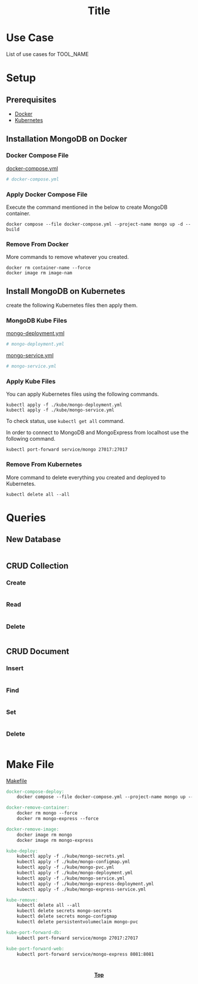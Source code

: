 # <p align="center">Title</p>


# Use Case

List of use cases for TOOL_NAME

# Setup

## Prerequisites

* [Docker](https://www.docker.com/)
* [Kubernetes](https://kubernetes.io/)

## Installation MongoDB on Docker

### Docker Compose File

[docker-compose.yml](docker-compose.yml)

```yaml
# docker-compose.yml

```

### Apply Docker Compose File

Execute the command mentioned in the below to create MongoDB container.

```shell
docker compose --file docker-compose.yml --project-name mongo up -d --build
```

### Remove From Docker

More commands to remove whatever you created.

```shell
docker rm container-name --force
docker image rm image-nam
```

## Install MongoDB on Kubernetes

create the following Kubernetes files then apply them.

### MongoDB Kube Files

[mongo-deployment.yml](./kube/mongo-deployment.yml)

```yaml
# mongo-deployment.yml
```

[mongo-service.yml](./kube/mongo-service.yml)

```yaml
# mongo-service.yml
```

### Apply Kube Files

You can apply Kubernetes files using the following commands.

```shell
kubectl apply -f ./kube/mongo-deployment.yml
kubectl apply -f ./kube/mongo-service.yml
```

To check status, use `kubectl get all` command.

<p align="justify">

In order to connect to MongoDB and MongoExpress from localhost use the following command.

```shell
kubectl port-forward service/mongo 27017:27017
```

### Remove From Kubernetes

More command to delete everything you created and deployed to Kubernetes.

```shell
kubectl delete all --all
```

# Queries

## New Database


```shell
```

## CRUD Collection

### Create

```shell
```

### Read

```shell
```

### Delete

```shell
```

## CRUD Document

### Insert

```shell
```

### Find

```shell
```

### Set

```shell
```

### Delete

```shell

```

# Make File

[Makefile](Makefile)

```makefile
docker-compose-deploy:
	docker compose --file docker-compose.yml --project-name mongo up --build -d

docker-remove-container:
	docker rm mongo --force
	docker rm mongo-express --force

docker-remove-image:
	docker image rm mongo
	docker image rm mongo-express

kube-deploy:
	kubectl apply -f ./kube/mongo-secrets.yml
	kubectl apply -f ./kube/mongo-configmap.yml
	kubectl apply -f ./kube/mongo-pvc.yml
	kubectl apply -f ./kube/mongo-deployment.yml
	kubectl apply -f ./kube/mongo-service.yml
	kubectl apply -f ./kube/mongo-express-deployment.yml
	kubectl apply -f ./kube/mongo-express-service.yml

kube-remove:
	kubectl delete all --all
	kubectl delete secrets mongo-secrets
	kubectl delete secrets mongo-configmap
	kubectl delete persistentvolumeclaim mongo-pvc

kube-port-forward-db:
	kubectl port-forward service/mongo 27017:27017

kube-port-forward-web:
	kubectl port-forward service/mongo-express 8081:8081
```

#

**<p align="center"> [Top](#mongodb) </p>**